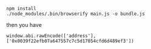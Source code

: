 ```
npm install
./node_modules/.bin/browserify main.js -o bundle.js
```
then you have 
```
window.abi.rawEncode(['address'], ['0x0039f22efb07a647557c7c5d17854cfd6d489ef3'])
